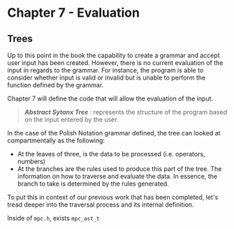 # Chapter 7 - Evaluation

## Trees

Up to this point in the book the capability to create a grammar and accept user input has been created. However, there is no current evaluation of the input in regards to the grammar. For instance, the program is able to consider whether input is valid or invalid but is unable to perform the function defined by the grammar.

Chapter 7 will define the code that will allow the evaluation of the input.

> ***Abstract Sytanx Tree*** : represents the structure of the program based on the input entered by the user. 

In the case of the Polish Notation grammar defined, the tree can looked at compartmentally as the following:

* At the leaves of three, is the data to be processed (i.e. operators, numbers)
* At the branches are the rules used to produce this part of the tree. The information on how to traverse and evaluate the data. In essence, the branch to take is determined by the rules generated.

To put this in context of our previous work that has been completed, let's tread deeper into the traversal process and its internal definition.

Inside of `mpc.h`, exists `mpc_ast_t`
